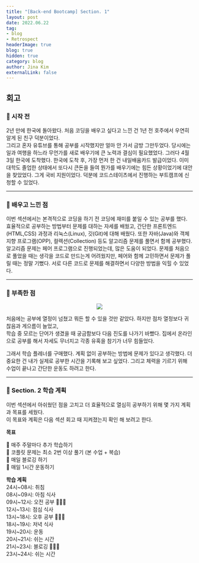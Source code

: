 ```yaml
---
title: "[Back-end Bootcamp] Section. 1"
layout: post
date: 2022.06.22
tag:
- blog
- Retrospect
headerImage: true
blog: true
hidden: true 
category: blog
author: Jina Kim
externalLink: false
---
```



## 회고
### 🌺 시작 전

2년 만에 한국에 돌아왔다. 처음 코딩을 배우고 싶다고 느낀 건 1년 전 호주에서 우연히 알게 된 친구 덕분이었다.   
그리고 혼자 유튜브를 통해 공부를 시작했지만 얼마 안 가서 금방 그만두었다. 당시에는 일과 여행을 하느라 무언가를 새로 배우기에 큰 노력과 결심이 필요했었다. 그러다 4월 3일 한국에 도착했다. 한국에 도착 후, 가장 먼저 한 건 내일배움카드 발급이었다. 이미 대학도 졸업한 상태에서 또다시 큰돈을 들여 뭔가를 배우기에는 힘든 상황이었기에 대안을 찾았었다. 그게 국비 지원이었다. 덕분에 코드스테이츠에서 진행하는 부트캠프에 신청할 수 있었다.  

-----
### 🌸 배우고 느낀 점

이번 섹션에서는 본격적으로 코딩을 하기 전 코딩에 재미를 붙일 수 있는 공부를 했다. 효율적으로 공부하는 방법부터 문제를 대하는 자세를 배웠고, 간단한 프론트엔드(HTML,CSS) 과정과 리눅스(Linux), 깃(Git)에 대해 배웠다. 또한 자바(Java)와 객체지향 프로그램(OPP), 컬렉션(Collection) 등도 알고리즘 문제를 풀면서 함께 공부했다.   
알고리즘 문제는 페어 프로그램으로 진행되었는데, 많은 도움이 되었다. 문제를 처음으로 풀었을 때는 생각을 코드로 만드는게 어려웠지만, 페어와 함께 고민하면서 문제가 풀릴 때는 정말 기뻤다. 서로 다른 코드로 문제를 해결하면서 다양한 방법을 익힐 수 있었다.  

-----
### 🌸 부족한 점

<p align="center"><img src="https://SEBBE39JINAKIM.github.io/assets/images/boring.jpg"></p>

처음에는 공부에 열정이 넘쳤고 뭐든 할 수 있을 것만 같았다. 하지만 점차 열정보다 귀찮음과 게으름이 늘었고,   
학습 중 모르는 단어가 생겼을 때 궁금함보다 다음 진도를 나가기 바빴다. 집에서 온라인으로 공부를 해서 자세도 무너지고 각종 유혹을 참기가 너무 힘들었다.   


그래서 학습 플레너를 구매했다. 계획 없이 공부하는 방법에 문제가 있다고 생각했다. 더 중요한 건 내가 실제로 공부한 시간을 기록해 보고 싶었다. 그리고 체력을 기르기 위해 수업이 끝나고 간단한 운동도 하려고 한다.

-----
### 🌼 Section. 2 학습 계획

이번 섹션에서 아쉬웠던 점을 고치고 더 효율적으로 열심히 공부하기 위해 몇 가지 계획과 목표를 세웠다.   
이 목표와 계획은 다음 섹션 회고 때 지켜졌는지 확인 해 보려고 한다.   

**목표**  

📍 매주 주말마다 추가 학습하기  
📍 코플릿 문제는 최소 2번 이상 풀기 (본 수업 + 복습)  
📍 매일 블로깅 하기  
📍 매일 1시간 운동하기  

**학습 계획**  
24시~08시: 취침   
08시~09시: 아침 식사    
09시~12시: 오전 공부 👩🏻‍💻   
12시~13시: 점심 식사   
13시~18시: 오후 공부 👩🏻‍💻   
18시~19시: 저녁 식사   
19시~20시: 운동   
20시~21시: 쉬는 시간   
21시~23시: 블로깅 👩🏻‍💻   
23시~24시: 쉬는 시간   
